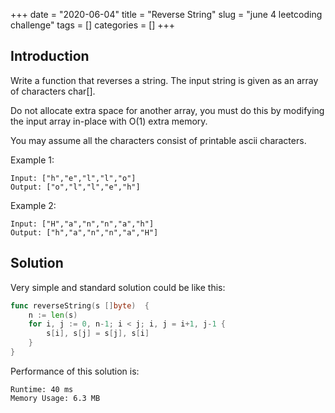 +++
date = "2020-06-04"
title = "Reverse String"
slug = "june 4 leetcoding challenge"
tags = []
categories = []
+++

## Introduction

Write a function that reverses a string. The input string is given as an array of characters char[].

Do not allocate extra space for another array, you must do this by modifying the input array in-place with O(1) extra memory.

You may assume all the characters consist of printable ascii characters.


Example 1:
```
Input: ["h","e","l","l","o"]
Output: ["o","l","l","e","h"]
```

Example 2:
```
Input: ["H","a","n","n","a","h"]
Output: ["h","a","n","n","a","H"]
```

## Solution

Very simple and standard solution could be like this:

``` go
func reverseString(s []byte)  {
    n := len(s)
    for i, j := 0, n-1; i < j; i, j = i+1, j-1 {
        s[i], s[j] = s[j], s[i]
    }
}
```

Performance of this solution is:
```
Runtime: 40 ms
Memory Usage: 6.3 MB
```
